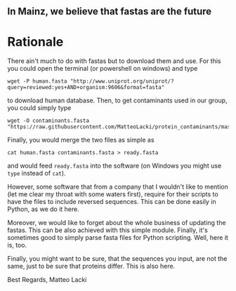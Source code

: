 ## In Mainz, we believe that fastas are the future

# Rationale
There ain't much to do with fastas but to download them and use.
For this you could open the terminal (or powershell on windows) and type

```console
wget -P human.fasta "http://www.uniprot.org/uniprot/?query=reviewed:yes+AND+organism:9606&format=fasta"
```
to download human database.
Then, to get contaminants used in our group, you could simply type
```console
wget -O contaminants.fasta "https://raw.githubusercontent.com/MatteoLacki/protein_contaminants/master/contaminants.fasta"
```
Finally, you would merge the two files as simple as
```console
cat human.fasta contaminants.fasta > ready.fasta
```
and would feed `ready.fasta` into the software (on Windows you might use `type` instead of `cat`).

However, some software that from a company that I wouldn't like to mention (let me clear my throat with some waters first), require for their scripts to have the files to include reversed sequences.
This can be done easily in Python, as we do it here.

Moreover, we would like to forget about the whole business of updating the fastas.
This can be also achieved with this simple module.
Finally, it's sometimes good to simply parse fasta files for Python scripting.
Well, here it is, too.

Finally, you might want to be sure, that the sequences you input, are not the same, just to be sure that proteins differ.
This is also here.

Best Regards,
Matteo Lacki
